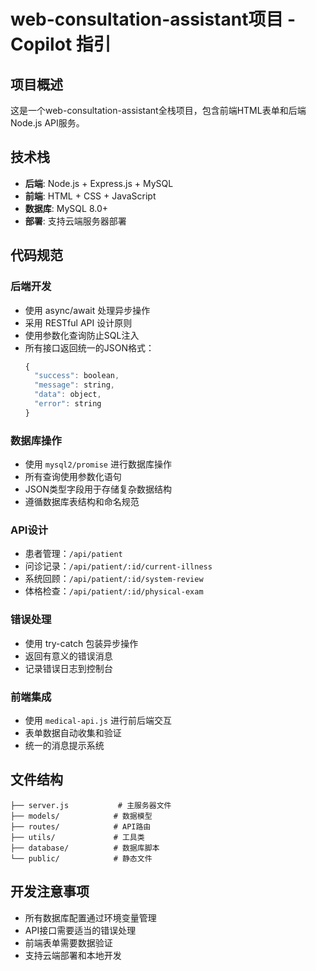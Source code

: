 <!-- Use this file to provide workspace-specific custom instructions to Copilot. For more details, visit https://code.visualstudio.com/docs/copilot/copilot-customization#_use-a-githubcopilotinstructionsmd-file -->

# web-consultation-assistant项目 - Copilot 指引

## 项目概述
这是一个web-consultation-assistant全栈项目，包含前端HTML表单和后端Node.js API服务。

## 技术栈
- **后端**: Node.js + Express.js + MySQL
- **前端**: HTML + CSS + JavaScript
- **数据库**: MySQL 8.0+
- **部署**: 支持云端服务器部署

## 代码规范

### 后端开发
- 使用 async/await 处理异步操作
- 采用 RESTful API 设计原则
- 使用参数化查询防止SQL注入
- 所有接口返回统一的JSON格式：
  ```javascript
  {
    "success": boolean,
    "message": string,
    "data": object,
    "error": string
  }
  ```

### 数据库操作
- 使用 `mysql2/promise` 进行数据库操作
- 所有查询使用参数化语句
- JSON类型字段用于存储复杂数据结构
- 遵循数据库表结构和命名规范

### API设计
- 患者管理：`/api/patient`
- 问诊记录：`/api/patient/:id/current-illness`
- 系统回顾：`/api/patient/:id/system-review`
- 体格检查：`/api/patient/:id/physical-exam`

### 错误处理
- 使用 try-catch 包装异步操作
- 返回有意义的错误消息
- 记录错误日志到控制台

### 前端集成
- 使用 `medical-api.js` 进行前后端交互
- 表单数据自动收集和验证
- 统一的消息提示系统

## 文件结构
```
├── server.js           # 主服务器文件
├── models/            # 数据模型
├── routes/            # API路由
├── utils/             # 工具类
├── database/          # 数据库脚本
└── public/            # 静态文件
```

## 开发注意事项
- 所有数据库配置通过环境变量管理
- API接口需要适当的错误处理
- 前端表单需要数据验证
- 支持云端部署和本地开发
